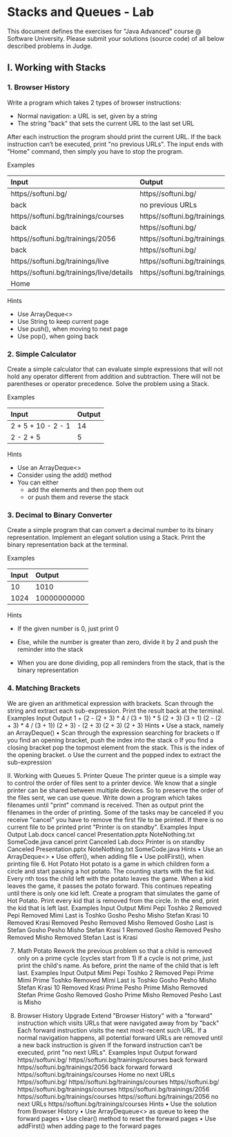 # Stacks and Queues - Lab
This document defines the exercises for "Java Advanced" course @ Software University. 
Please submit your solutions (source code) of all below described problems in Judge.

## I.	Working with Stacks
### 1.	Browser History
Write a program which takes 2 types of browser instructions:
-	Normal navigation: a URL is set, given by a string
-	The string "back" that sets the current URL to the last set URL

After each instruction the program should print the current URL. If the back instruction can’t be executed, print 
"no previous URLs". The input ends with "Home" command, then simply you have to stop the program.

Examples

|Input|	Output|
|:-----|:-------|
|https//softuni.bg/|https//softuni.bg/
|back|no previous URLs
|https//softuni.bg/trainings/courses|https//softuni.bg/trainings/courses
|back|https//softuni.bg/
|https//softuni.bg/trainings/2056|https//softuni.bg/trainings/2056
|back|https//softuni.bg/
|https//softuni.bg/trainings/live|https//softuni.bg/trainings/live
|https//softuni.bg/trainings/live/details|https//softuni.bg/trainings/live/details
|Home|

Hints
-	Use ArrayDeque<>
-	Use String to keep current page
-	Use push(), when moving to next page
-	Use pop(), when going back

### 2.	Simple Calculator

Create a simple calculator that can evaluate simple expressions that will not hold any operator different from addition and subtraction. There will not be parentheses or operator precedence.
Solve the problem using a Stack.

Examples

|Input|Output|
|:----|:-----|
|2 + 5 + 10 - 2 - 1 | 14|
|2 - 2 + 5|5|

Hints
-	Use an ArrayDeque<>
-	Consider using the add() method
-	You can either 
     - add the elements and then pop them out 
     - or push them and reverse the stack

### 3.	Decimal to Binary Converter
Create a simple program that can convert a decimal number to its binary representation. Implement an elegant solution using a Stack.
Print the binary representation back at the terminal.

Examples

|Input|Output|
|:----|:-----|
|10|1010|
1024|10000000000|

Hints
-	If the given number is 0, just print 0
-	Else, while the number is greater than zero, divide it by 2 and push the reminder into the stack

-	When you are done dividing, pop all reminders from the stack, that is the binary representation

### 4.	Matching Brackets
We are given an arithmetical expression with brackets. Scan through the string and extract each sub-expression.
Print the result back at the terminal.
Examples
Input	Output
1 + (2 - (2 + 3) * 4 / (3 + 1)) * 5	(2 + 3)
(3 + 1)
(2 - (2 + 3) * 4 / (3 + 1))
(2 + 3) - (2 + 3)	(2 + 3)
(2 + 3)
Hints
•	Use a stack, namely an ArrayDeque()
•	Scan through the expression searching for brackets
o	If you find an opening bracket, push the index into the stack
o	If you find a closing bracket pop the topmost element from the stack. This is the index of the opening bracket.
o	Use the current and the popped index to extract the sub-expression
 
II.	Working with Queues
5.	Printer Queue
The printer queue is a simple way to control the order of files sent to a printer device. We know that a single printer can be shared between multiple devices. So to preserve the order of the files sent, we can use queue. Write down a program which takes filenames until "print" command is received. Then as output print the filenames in the order of printing. Some of the tasks may be canceled if you receive "cancel" you have to remove the first file to be printed. If there is no current file to be printed print "Printer is on standby".
Examples
Input	Output
Lab.docx
cancel
cancel
Presentation.pptx
NoteNothing.txt
SomeCode.java
cancel
print
	Canceled Lab.docx
Printer is on standby
Canceled Presentation.pptx
NoteNothing.txt
SomeCode.java
Hints
•	Use an ArrayDeque<>
•	Use offer(), when adding file
•	Use pollFirst(), when printing file
6.	Hot Potato
Hot potato is a game in which children form a circle and start passing a hot potato. The counting starts with the fist kid. Every nth toss the child left with the potato leaves the game. When a kid leaves the game, it passes the potato forward. This continues repeating until there is only one kid left. 
Create a program that simulates the game of Hot Potato.  Print every kid that is removed from the circle. In the end, print the kid that is left last.
Examples
Input	Output
Mimi Pepi Toshko
2	Removed Pepi
Removed Mimi
Last is Toshko
Gosho Pesho Misho Stefan Krasi
10	Removed Krasi
Removed Pesho
Removed Misho
Removed Gosho
Last is Stefan
Gosho Pesho Misho Stefan Krasi
1	Removed Gosho
Removed Pesho
Removed Misho
Removed Stefan
Last is Krasi

7.	Math Potato
Rework the previous problem so that a child is removed only on a prime cycle (cycles start from 1)
If a cycle is not prime, just print the child's name.
As before, print the name of the child that is left last.
Examples
Input	Output
Mimi Pepi Toshko
2	Removed Pepi
Prime Mimi
Prime Toshko
Removed Mimi
Last is Toshko
Gosho Pesho Misho Stefan Krasi
10	Removed Krasi
Prime Pesho
Prime Misho
Removed Stefan
Prime Gosho
Removed Gosho
Prime Misho
Removed Pesho
Last is Misho

8.	Browser History Upgrade
Extend "Browser History" with a "forward" instruction which visits URLs that were navigated away from by "back"
Each forward instruction visits the next most-recent such URL. If a normal navigation happens, all potential forward URLs are removed until a new back instruction is given If the forward instruction can’t be executed, print 
"no next URLs".
Examples
Input	Output
forward
https//softuni.bg/
https//softuni.bg/trainings/courses
back
forward
https//softuni.bg/trainings/2056
back
forward
forward
https//softuni.bg/trainings/courses
Home	no next URLs
https//softuni.bg/
https//softuni.bg/trainings/courses
https//softuni.bg/
https//softuni.bg/trainings/courses
https//softuni.bg/trainings/2056
https//softuni.bg/trainings/courses
https//softuni.bg/trainings/2056
no next URLs
https//softuni.bg/trainings/courses
Hints
•	Use the solution from Browser History
•	Use ArrayDequeue<> as queue to keep the forward pages
•	Use clear() method to reset the forward pages
•	Use addFirst() when adding page to the forward pages
